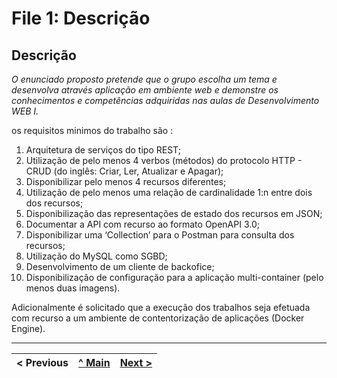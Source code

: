 # File 1: Descrição

## Descrição

_O enunciado proposto pretende que o grupo escolha um tema e desenvolva através aplicação em ambiente web e demonstre os conhecimentos e competências adquiridas nas aulas de Desenvolvimento WEB I._

os requisitos minimos do trabalho são :

1. Arquitetura de serviços do tipo REST;
2. Utilização de pelo menos 4 verbos (métodos) do protocolo HTTP - CRUD (do inglês: Criar, Ler, Atualizar e
Apagar);
3. Disponibilizar pelo menos 4 recursos diferentes;
4. Utilização de pelo menos uma relação de cardinalidade 1:n entre dois dos recursos;
5. Disponibilização das representações de estado dos recursos em JSON;
6. Documentar a API com recurso ao formato OpenAPI 3.0;
7. Disponibilizar uma ‘Collection’ para o Postman para consulta dos recursos;
8. Utilização do MySQL como SGBD;
9. Desenvolvimento de um cliente de backofice;
10. Disponibilização de configuração para a aplicação multi-container (pelo menos duas imagens).

Adicionalmente é solicitado que a execução dos trabalhos seja efetuada com recurso a um ambiente de contentorização de aplicações (Docker Engine).



---

| < Previous | [^ Main](../../../) | [Next >](file2.md) |
| :--------- | :-----------------: | -----------------: |
